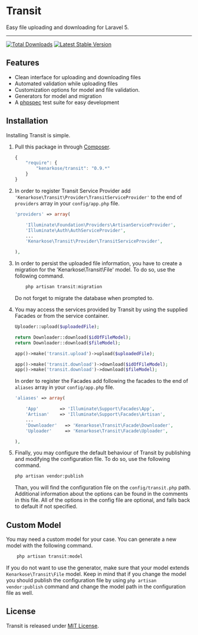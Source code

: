 # Transit
Easy file uploading and downloading for Laravel 5.

---
[![Total Downloads](https://img.shields.io/packagist/dt/kenarkose/Transit.svg)](https://packagist.org/packages/kenarkose/Transit)
[![Latest Stable Version](http://img.shields.io/packagist/v/kenarkose/Transit.svg)](https://packagist.org/packages/kenarkose/Transit)

## Features
- Clean interface for uploading and downloading files
- Automated validation while uploading files
- Customization options for model and file validation.
- Generators for model and migration
- A [phpspec](http://www.phpspec.net) test suite for easy development

## Installation
Installing Transit is simple.

1. Pull this package in through [Composer](https://getcomposer.org).

    ```js
    {
        "require": {
            "kenarkose/transit": "0.9.*"
        }
    }
    ```

2. In order to register Transit Service Provider add `'Kenarkose\Transit\Provider\TransitServiceProvider'` to the end of `providers` array in your `config/app.php` file.
    ```php
    'providers' => array(
    
        'Illuminate\Foundation\Providers\ArtisanServiceProvider',
        'Illuminate\Auth\AuthServiceProvider',
        ...
        'Kenarkose\Transit\Provider\TransitServiceProvider',
    
    ),
    ```
    
3. In order to persist the uploaded file information, you have to create a migration for the 'Kenarkose\Transit\File' model. To do so, use the following command.
    ```bash
        php artisan transit:migration
    ```
    Do not forget to migrate the database when prompted to.

4. You may access the services provided by Transit by using the supplied Facades or from the service container.
    ```php
    Uploader::upload($uploadedFile);
    
    return Downloader::download($idOfFileModel);
    return Downloader::download($fileModel);
    
    app()->make('transit.upload')->upload($uploadedFile);
    
    app()->make('transit.download')->download($idOfFileModel);
    app()->make('transit.download')->download($fileModel);
    ```

    In order to register the Facades add following the facades to the end of `aliases` array in your `config/app.php` file.
    ```php
    'aliases' => array(
    
        'App'        => 'Illuminate\Support\Facades\App',
        'Artisan'    => 'Illuminate\Support\Facades\Artisan',
        ...
        'Downloader'   => 'Kenarkose\Transit\Facade\Downloader',
        'Uploader'     => 'Kenarkose\Transit\Facade\Uploader',
    
    ),
    ```

5. Finally, you may configure the default behaviour of Transit by publishing and modifying the configuration file. To do so, use the following command. 
    ```bash
    php artisan vendor:publish
    ```
    Than, you will find the configuration file on the `config/transit.php` path. Additional information about the options can be found in the comments in this file. All of the options in the config file are optional, and falls back to default if not specified.

## Custom Model
You may need a custom model for your case. You can generate a new model with the following command.
```bash
    php artisan transit:model
```
If you do not want to use the generator, make sure that your model extends `Kenarkose\Transit\File` model.
Keep in mind that if you change the model you should publish the configuration file by using `php artisan vendor:publish` command and change the model path in the configuration file as well.


## License
Transit is released under [MIT License](https://github.com/kenarkose/Synthesizer/blob/master/LICENSE).